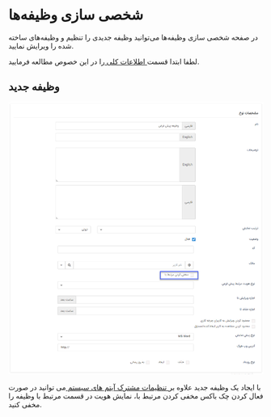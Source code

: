 # شخصی سازی وظیفه‌ها

در صفحه شخصی سازی وظیفه‌ها می‌توانید وظیفه جدیدی را تنظیم و وظیفه‌های ساخته شده را ویرایش نمایید.
 
 لطفا ابتدا قسمت[ اطلاعات کلی ](https://github.com/1stco/PayamGostarDocs/blob/master/help2.5.4/Settings/Personalization-crm/Overview/General-information/General-information.md) را در این خصوص مطالعه فرمایید.


## وظیفه جدید

![](1.png)



با ایجاد یک وظیفه جدید علاوه بر[ تنظیمات مشترک آیتم های سیستم  ](https://github.com/1stco/PayamGostarDocs/blob/master/help%202.5.4/Settings/Personalization-crm/Overview/General-information/Shared-information-of-system%20items/Shared-information-of-system%20items.md)می توانید در صورت فعال کردن چک باکس مخفی کردن مرتبط با،  نمایش هویت در قسمت مرتبط با وظیفه را مخفی کنید.







